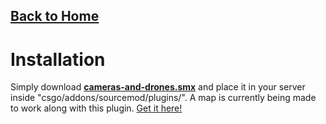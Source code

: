 ## [Back to Home](index.md)


# Installation

Simply download **[cameras-and-drones.smx](https://github.com/Keplyx/cameras-and-drones/raw/master/plugins/cameras-and-drones.smx)** and place it in your server inside "csgo/addons/sourcemod/plugins/".
A map is currently being made to work along with this plugin. [Get it here!](http://steamcommunity.com/sharedfiles/filedetails/?id=1102250426)

